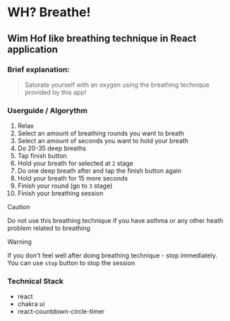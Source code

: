 # WH? Breathe!

## Wim Hof like breathing technique in React application

### Brief explanation:
> Saturate yourself with an oxygen using the breathing technique provided by this app!

### Userguide / Algorythm
1. Relax
2. Select an amount of breathing rounds you want to breath
3. Select an amount of seconds you want to hold your breath
4. Do 20-35 deep breaths
5. Tap finish button
6. Hold your breath for selected at `2` stage
7. Do one deep breath after and tap the finish button again
8. Hold your breath for 15 more seconds
9. Finish your round (go to `3` stage)
10. Finish your breathing session

> [!CAUTION]
> Do not use this breathing technique if you have asthma or any other heath problem related to breathing

> [!WARNING]
> If you don't feel well after doing breathing technique - stop immediately. You can use `stop` button to stop the session

### Technical Stack
- react
- chakra ui
- react-countdown-circle-timer
